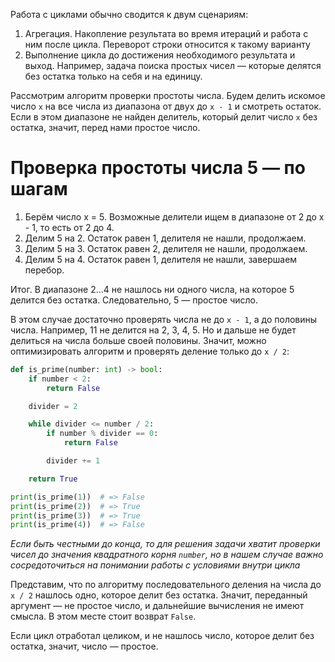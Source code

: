 Работа с циклами обычно сводится к двум сценариям:

1. Агрегация. Накопление результата во время итераций и работа с ним после цикла. Переворот строки относится к такому варианту
2. Выполнение цикла до достижения необходимого результата и выход. Например, задача поиска простых чисел — которые делятся без остатка только на себя и на единицу.

Рассмотрим алгоритм проверки простоты числа. Будем делить искомое число `x` на все числа из диапазона от двух до `x - 1` и смотреть остаток. Если в этом диапазоне не найден делитель, который делит число `x` без остатка, значит, перед нами простое число.

# Проверка простоты числа 5 — по шагам

1. Берём число x = 5. Возможные делители ищем в диапазоне от 2 до x - 1, то есть от 2 до 4.
1. Делим 5 на 2. Остаток равен 1, делителя не нашли, продолжаем.
1. Делим 5 на 3. Остаток равен 2, делителя не нашли, продолжаем.
1. Делим 5 на 4. Остаток равен 1, делителя не нашли, завершаем перебор.

Итог. В диапазоне 2…4 не нашлось ни одного числа, на которое 5 делится без остатка. Следовательно, 5 — простое число.

В этом случае достаточно проверять числа не до `x - 1`, а до половины числа. Например, 11 не делится на 2, 3, 4, 5. Но и дальше не будет делиться на числа больше своей половины. Значит, можно оптимизировать алгоритм и проверять деление только до `x / 2`:

```python
def is_prime(number: int) -> bool:
    if number < 2:
        return False

    divider = 2

    while divider <= number / 2:
        if number % divider == 0:
            return False

        divider += 1

    return True

print(is_prime(1))  # => False
print(is_prime(2))  # => True
print(is_prime(3))  # => True
print(is_prime(4))  # => False
```


*Если быть честными до конца, то для решения задачи хватит проверки чисел до значения квадратного корня `number`, но в нашем случае важно сосредоточиться на понимании работы с условиями внутри цикла*

Представим, что по алгоритму последовательного деления на числа до `x / 2` нашлось одно, которое делит без остатка. Значит, переданный аргумент — не простое число, и дальнейшие вычисления не имеют смысла. В этом месте стоит возврат `False`.

Если цикл отработал целиком, и не нашлось число, которое делит без остатка, значит, число — простое.
